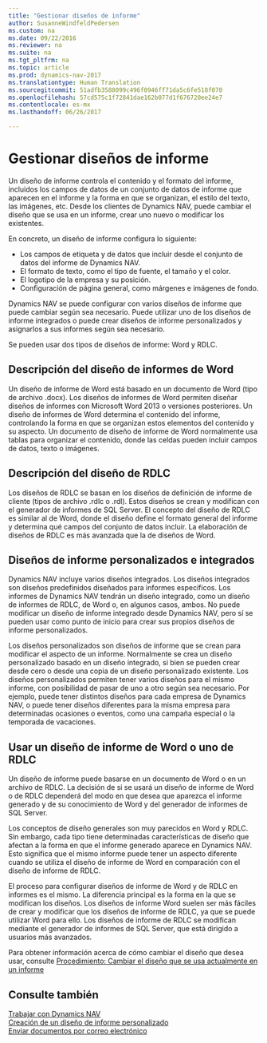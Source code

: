 ```yaml
---
title: "Gestionar diseños de informe"
author: SusanneWindfeldPedersen
ms.custom: na
ms.date: 09/22/2016
ms.reviewer: na
ms.suite: na
ms.tgt_pltfrm: na
ms.topic: article
ms.prod: dynamics-nav-2017
ms.translationtype: Human Translation
ms.sourcegitcommit: 51adfb3588099c496f0946ff71da5c6fe518f070
ms.openlocfilehash: 57cd575c1f72841dae162b077d1f676720ee24e7
ms.contentlocale: es-mx
ms.lasthandoff: 06/26/2017

---
```

    
# <a name="manage-report-layouts"></a>Gestionar diseños de informe
Un diseño de informe controla el contenido y el formato del informe, incluidos los campos de datos de un conjunto de datos de informe que aparecen en el informe y la forma en que se organizan, el estilo del texto, las imágenes, etc. Desde los clientes de Dynamics NAV, puede cambiar el diseño que se usa en un informe, crear uno nuevo o modificar los existentes. 

En concreto, un diseño de informe configura lo siguiente:

- Los campos de etiqueta y de datos que incluir desde el conjunto de datos del informe de Dynamics NAV.
- El formato de texto, como el tipo de fuente, el tamaño y el color.
- El logotipo de la empresa y su posición.
- Configuración de página general, como márgenes e imágenes de fondo. 

Dynamics NAV se puede configurar con varios diseños de informe que puede cambiar según sea necesario. Puede utilizar uno de los diseños de informe integrados o puede crear diseños de informe personalizados y asignarlos a sus informes según sea necesario.

Se pueden usar dos tipos de diseños de informe: Word y RDLC.

## <a name="word-report-layout-overview"></a>Descripción del diseño de informes de Word
Un diseño de informe de Word está basado en un documento de Word (tipo de archivo .docx). Los diseños de informes de Word permiten diseñar diseños de informes con Microsoft Word 2013 o versiones posteriores. Un diseño de informes de Word determina el contenido del informe, controlando la forma en que se organizan estos elementos del contenido y su aspecto. Un documento de diseño de informe de Word normalmente usa tablas para organizar el contenido, donde las celdas pueden incluir campos de datos, texto o imágenes.

## <a name="rdlc-layout-overview"></a>Descripción del diseño de RDLC
Los diseños de RDLC se basan en los diseños de definición de informe de cliente (tipos de archivo .rdlc o .rdl). Estos diseños se crean y modifican con el generador de informes de SQL Server. El concepto del diseño de RDLC es similar al de Word, donde el diseño define el formato general del informe y determina qué campos del conjunto de datos incluir. La elaboración de diseños de RDLC es más avanzada que la de diseños de Word.

## <a name="built-in-and-custom-report-layouts"></a>Diseños de informe personalizados e integrados
Dynamics NAV incluye varios diseños integrados. Los diseños integrados son diseños predefinidos diseñados para informes específicos. Los informes de Dynamics NAV tendrán un diseño integrado, como un diseño de informes de RDLC, de Word o, en algunos casos, ambos. No puede modificar un diseño de informe integrado desde Dynamics NAV, pero sí se pueden usar como punto de inicio para crear sus propios diseños de informe personalizados. 

Los diseños personalizados son diseños de informe que se crean para modificar el aspecto de un informe. Normalmente se crea un diseño personalizado basado en un diseño integrado, si bien se pueden crear desde cero o desde una copia de un diseño personalizado existente. Los diseños personalizados permiten tener varios diseños para el mismo informe, con posibilidad de pasar de uno a otro según sea necesario. Por ejemplo, puede tener distintos diseños para cada empresa de Dynamics NAV, o puede tener diseños diferentes para la misma empresa para determinadas ocasiones o eventos, como una campaña especial o la temporada de vacaciones.

## <a name="deciding-whether-to-use-a-word-or-rdlc-report-layout"></a>Usar un diseño de informe de Word o uno de RDLC 
Un diseño de informe puede basarse en un documento de Word o en un archivo de RDLC. La decisión de si se usará un diseño de informe de Word o de RDLC dependerá del modo en que desea que aparezca el informe generado y de su conocimiento de Word y del generador de informes de SQL Server. 

Los conceptos de diseño generales son muy parecidos en Word y RDLC. Sin embargo, cada tipo tiene determinadas características de diseño que afectan a la forma en que el informe generado aparece en Dynamics NAV. Esto significa que el mismo informe puede tener un aspecto diferente cuando se utiliza el diseño de informe de Word en comparación con el diseño de informe de RDLC.

El proceso para configurar diseños de informe de Word y de RDLC en informes es el mismo. La diferencia principal es la forma en la que se modifican los diseños. Los diseños de informe Word suelen ser más fáciles de crear y modificar que los diseños de informe de RDLC, ya que se puede utilizar Word para ello. Los diseños de informe de RDLC se modifican mediante el generador de informes de SQL Server, que está dirigido a usuarios más avanzados.

Para obtener información acerca de cómo cambiar el diseño que desea usar, consulte [Procedimiento: Cambiar el diseño que se usa actualmente en un informe](ui-how-change-layout-currently-used-report.md)

## <a name="see-also"></a>Consulte también
[Trabajar con Dynamics NAV](ui-work-product.md)  
[Creación de un diseño de informe personalizado](ui-how-create-custom-report-layout.md)  
[Enviar documentos por correo electrónico](ui-how-send-documents-email.md)

